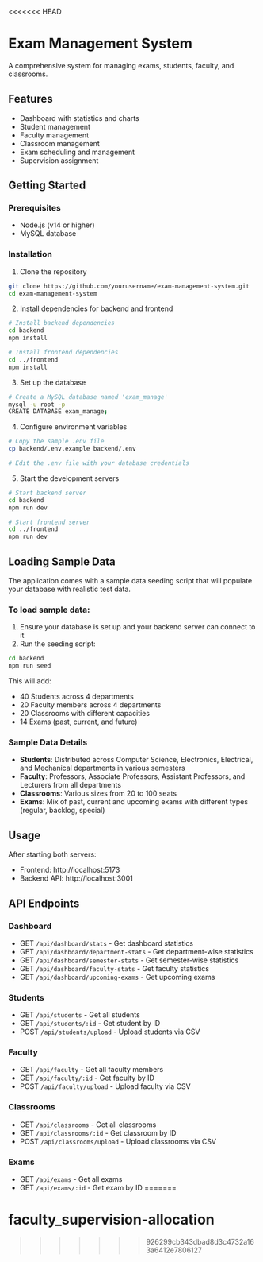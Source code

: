 <<<<<<< HEAD
# Exam Management System

A comprehensive system for managing exams, students, faculty, and classrooms.

## Features

- Dashboard with statistics and charts
- Student management
- Faculty management
- Classroom management
- Exam scheduling and management
- Supervision assignment

## Getting Started

### Prerequisites

- Node.js (v14 or higher)
- MySQL database

### Installation

1. Clone the repository
```bash
git clone https://github.com/yourusername/exam-management-system.git
cd exam-management-system
```

2. Install dependencies for backend and frontend
```bash
# Install backend dependencies
cd backend
npm install

# Install frontend dependencies
cd ../frontend
npm install
```

3. Set up the database
```bash
# Create a MySQL database named 'exam_manage'
mysql -u root -p
CREATE DATABASE exam_manage;
```

4. Configure environment variables
```bash
# Copy the sample .env file
cp backend/.env.example backend/.env

# Edit the .env file with your database credentials
```

5. Start the development servers
```bash
# Start backend server
cd backend
npm run dev

# Start frontend server
cd ../frontend
npm run dev
```

## Loading Sample Data

The application comes with a sample data seeding script that will populate your database with realistic test data.

### To load sample data:

1. Ensure your database is set up and your backend server can connect to it
2. Run the seeding script:
```bash
cd backend
npm run seed
```

This will add:
- 40 Students across 4 departments
- 20 Faculty members across 4 departments
- 20 Classrooms with different capacities
- 14 Exams (past, current, and future)

### Sample Data Details

- **Students**: Distributed across Computer Science, Electronics, Electrical, and Mechanical departments in various semesters
- **Faculty**: Professors, Associate Professors, Assistant Professors, and Lecturers from all departments
- **Classrooms**: Various sizes from 20 to 100 seats
- **Exams**: Mix of past, current and upcoming exams with different types (regular, backlog, special)

## Usage

After starting both servers:
- Frontend: http://localhost:5173
- Backend API: http://localhost:3001

## API Endpoints

### Dashboard
- GET `/api/dashboard/stats` - Get dashboard statistics
- GET `/api/dashboard/department-stats` - Get department-wise statistics
- GET `/api/dashboard/semester-stats` - Get semester-wise statistics
- GET `/api/dashboard/faculty-stats` - Get faculty statistics
- GET `/api/dashboard/upcoming-exams` - Get upcoming exams

### Students
- GET `/api/students` - Get all students
- GET `/api/students/:id` - Get student by ID
- POST `/api/students/upload` - Upload students via CSV

### Faculty
- GET `/api/faculty` - Get all faculty members
- GET `/api/faculty/:id` - Get faculty by ID
- POST `/api/faculty/upload` - Upload faculty via CSV

### Classrooms
- GET `/api/classrooms` - Get all classrooms
- GET `/api/classrooms/:id` - Get classroom by ID
- POST `/api/classrooms/upload` - Upload classrooms via CSV

### Exams
- GET `/api/exams` - Get all exams
- GET `/api/exams/:id` - Get exam by ID
=======
# faculty_supervision-allocation
>>>>>>> 926299cb343dbad8d3c4732a163a6412e7806127
